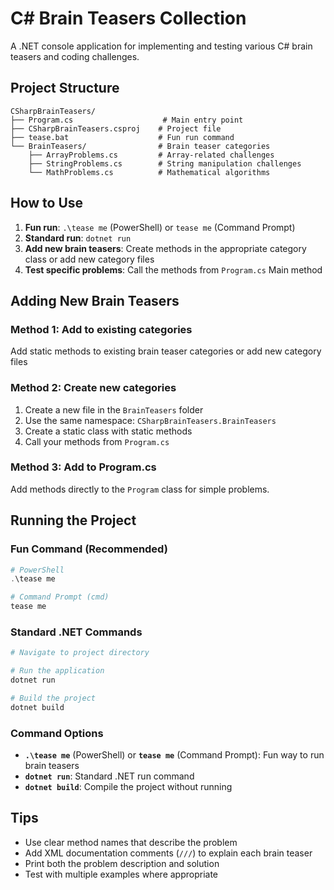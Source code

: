 # C# Brain Teasers Collection

A .NET console application for implementing and testing various C# brain teasers and coding challenges.

## Project Structure

```
CSharpBrainTeasers/
├── Program.cs                    # Main entry point
├── CSharpBrainTeasers.csproj    # Project file
├── tease.bat                    # Fun run command
└── BrainTeasers/                # Brain teaser categories
    ├── ArrayProblems.cs         # Array-related challenges
    ├── StringProblems.cs        # String manipulation challenges
    └── MathProblems.cs          # Mathematical algorithms
```

## How to Use

1. **Fun run**: `.\tease me` (PowerShell) or `tease me` (Command Prompt)
2. **Standard run**: `dotnet run`
3. **Add new brain teasers**: Create methods in the appropriate category class or add new category files
4. **Test specific problems**: Call the methods from `Program.cs` Main method

## Adding New Brain Teasers

### Method 1: Add to existing categories
Add static methods to existing brain teaser categories or add new category files

### Method 2: Create new categories
1. Create a new file in the `BrainTeasers` folder
2. Use the same namespace: `CSharpBrainTeasers.BrainTeasers`
3. Create a static class with static methods
4. Call your methods from `Program.cs`

### Method 3: Add to Program.cs
Add methods directly to the `Program` class for simple problems.

## Running the Project

### Fun Command (Recommended)
```powershell
# PowerShell
.\tease me

# Command Prompt (cmd)
tease me
```

### Standard .NET Commands
```bash
# Navigate to project directory

# Run the application
dotnet run

# Build the project
dotnet build
```

### Command Options
- **`.\tease me`** (PowerShell) or **`tease me`** (Command Prompt): Fun way to run brain teasers
- **`dotnet run`**: Standard .NET run command
- **`dotnet build`**: Compile the project without running

## Tips

- Use clear method names that describe the problem
- Add XML documentation comments (`///`) to explain each brain teaser
- Print both the problem description and solution
- Test with multiple examples where appropriate
